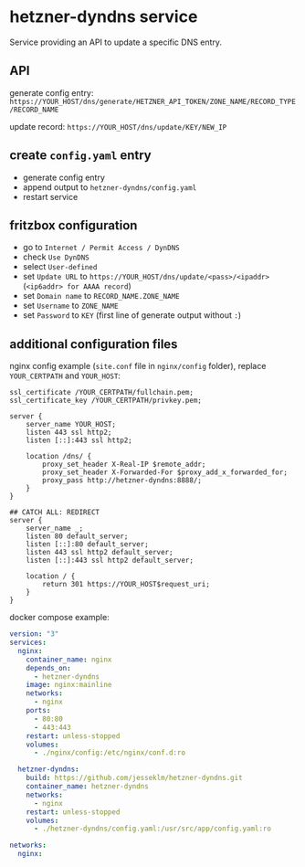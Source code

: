 # hetzner-dyndns service

Service providing an API to update a specific DNS entry.

## API

generate config entry:
`https://YOUR_HOST/dns/generate/HETZNER_API_TOKEN/ZONE_NAME/RECORD_TYPE/RECORD_NAME`

update record:
`https://YOUR_HOST/dns/update/KEY/NEW_IP`

## create `config.yaml` entry

- generate config entry
- append output to `hetzner-dyndns/config.yaml`
- restart service

## fritzbox configuration

- go to `Internet / Permit Access / DynDNS`
- check `Use DynDNS`
- select `User-defined`
- set `Update URL` to `https://YOUR_HOST/dns/update/<pass>/<ipaddr>` (`<ip6addr> for AAAA record`)
- set `Domain name` to `RECORD_NAME.ZONE_NAME`
- set `Username` to `ZONE_NAME`
- set `Password` to `KEY` (first line of generate output without `:`)

## additional configuration files

nginx config example (`site.conf` file in `nginx/config` folder), replace `YOUR_CERTPATH` and `YOUR_HOST`:

```nginx
ssl_certificate /YOUR_CERTPATH/fullchain.pem;
ssl_certificate_key /YOUR_CERTPATH/privkey.pem;

server {
    server_name YOUR_HOST;
    listen 443 ssl http2;
    listen [::]:443 ssl http2;

    location /dns/ {
        proxy_set_header X-Real-IP $remote_addr;
        proxy_set_header X-Forwarded-For $proxy_add_x_forwarded_for;
        proxy_pass http://hetzner-dyndns:8888/;
    }
}

## CATCH ALL: REDIRECT
server {
    server_name _;
    listen 80 default_server;
    listen [::]:80 default_server;
    listen 443 ssl http2 default_server;
    listen [::]:443 ssl http2 default_server;

    location / {
        return 301 https://YOUR_HOST$request_uri;
    }
}
```

docker compose example:

```yaml
version: "3"
services:
  nginx:
    container_name: nginx
    depends_on:
      - hetzner-dyndns
    image: nginx:mainline
    networks:
      - nginx
    ports:
      - 80:80
      - 443:443
    restart: unless-stopped
    volumes:
      - ./nginx/config:/etc/nginx/conf.d:ro

  hetzner-dyndns:
    build: https://github.com/jesseklm/hetzner-dyndns.git
    container_name: hetzner-dyndns
    networks:
      - nginx
    restart: unless-stopped
    volumes:
      - ./hetzner-dyndns/config.yaml:/usr/src/app/config.yaml:ro

networks:
  nginx:
```
